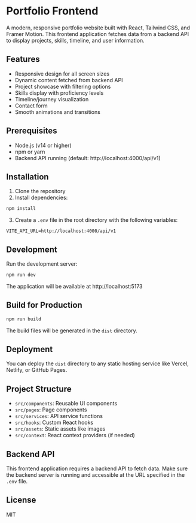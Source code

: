 # Portfolio Frontend

A modern, responsive portfolio website built with React, Tailwind CSS, and Framer Motion. This frontend application fetches data from a backend API to display projects, skills, timeline, and user information.

## Features

- Responsive design for all screen sizes
- Dynamic content fetched from backend API
- Project showcase with filtering options
- Skills display with proficiency levels
- Timeline/journey visualization
- Contact form
- Smooth animations and transitions

## Prerequisites

- Node.js (v14 or higher)
- npm or yarn
- Backend API running (default: http://localhost:4000/api/v1)

## Installation

1. Clone the repository
2. Install dependencies:

```bash
npm install
```

3. Create a `.env` file in the root directory with the following variables:

```env
VITE_API_URL=http://localhost:4000/api/v1
```

## Development

Run the development server:

```bash
npm run dev
```

The application will be available at http://localhost:5173

## Build for Production

```bash
npm run build
```

The build files will be generated in the `dist` directory.

## Deployment

You can deploy the `dist` directory to any static hosting service like Vercel, Netlify, or GitHub Pages.

## Project Structure

- `src/components`: Reusable UI components
- `src/pages`: Page components
- `src/services`: API service functions
- `src/hooks`: Custom React hooks
- `src/assets`: Static assets like images
- `src/context`: React context providers (if needed)

## Backend API

This frontend application requires a backend API to fetch data. Make sure the backend server is running and accessible at the URL specified in the `.env` file.

## License

MIT
